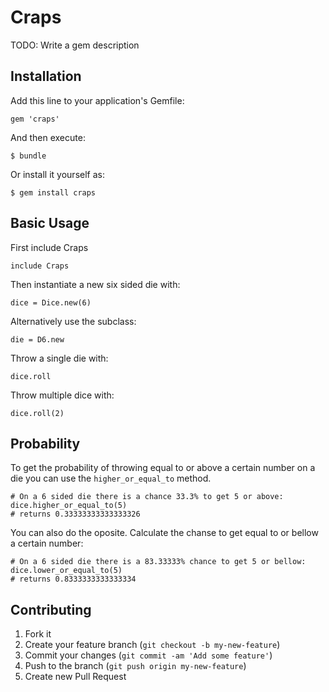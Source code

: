 # Craps

TODO: Write a gem description

## Installation

Add this line to your application's Gemfile:

    gem 'craps'

And then execute:

    $ bundle

Or install it yourself as:

    $ gem install craps

##  Basic Usage

  First include Craps
  ```
  include Craps
  ```

  Then instantiate a new six sided die with:
  ```
  dice = Dice.new(6)
  ``` 

  Alternatively use the subclass:
  ```
  die = D6.new
  ```

  Throw a single die with:
  ```
  dice.roll
  ```

  Throw multiple dice with: 
  ```
  dice.roll(2)
  ``` 

## Probability

  To get the probability of throwing equal to or above a certain number on a die you can use the `higher_or_equal_to` method.
  ```
  # On a 6 sided die there is a chance 33.3% to get 5 or above:
  dice.higher_or_equal_to(5)
  # returns 0.33333333333333326 
  ```

  You can also do the oposite. Calculate the chanse to get equal to or bellow a certain number:
  ```
  # On a 6 sided die there is a 83.33333% chance to get 5 or bellow:
  dice.lower_or_equal_to(5)
  # returns 0.8333333333333334
  ```


## Contributing

1. Fork it
2. Create your feature branch (`git checkout -b my-new-feature`)
3. Commit your changes (`git commit -am 'Add some feature'`)
4. Push to the branch (`git push origin my-new-feature`)
5. Create new Pull Request
